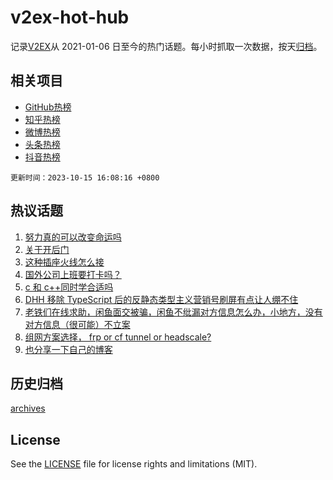 # v2ex-hot-hub

 记录[V2EX](https://www.v2ex.com/)从 2021-01-06 日至今的热门话题。每小时抓取一次数据，按天[归档](archives)。
 
 ## 相关项目

- [GitHub热榜](https://github.com/lonnyzhang423/github-hot-hub)
- [知乎热榜](https://github.com/lonnyzhang423/zhihu-hot-hub)
- [微博热榜](https://github.com/lonnyzhang423/weibo-hot-hub)
- [头条热榜](https://github.com/lonnyzhang423/toutiao-hot-hub)
- [抖音热榜](https://github.com/lonnyzhang423/douyin-hot-hub)


 `更新时间：2023-10-15 16:08:16 +0800`

## 热议话题

1. [努力真的可以改变命运吗](https://www.v2ex.com/t/982033)
1. [关于开后门](https://www.v2ex.com/t/982058)
1. [这种插座火线怎么接](https://www.v2ex.com/t/982125)
1. [国外公司上班要打卡吗？](https://www.v2ex.com/t/981970)
1. [c 和 c++同时学合适吗](https://www.v2ex.com/t/982016)
1. [DHH 移除 TypeScript 后的反静态类型主义营销号刷屏有点让人绷不住](https://www.v2ex.com/t/982063)
1. [老铁们在线求助，闲鱼面交被骗，闲鱼不纰漏对方信息怎么办，小地方，没有对方信息（很可能）不立案](https://www.v2ex.com/t/981997)
1. [组网方案选择， frp or cf tunnel or headscale?](https://www.v2ex.com/t/982006)
1. [也分享一下自己的博客](https://www.v2ex.com/t/982101)

## 历史归档

[archives](archives)

## License

See the [LICENSE](LICENSE) file for license rights and limitations (MIT).
